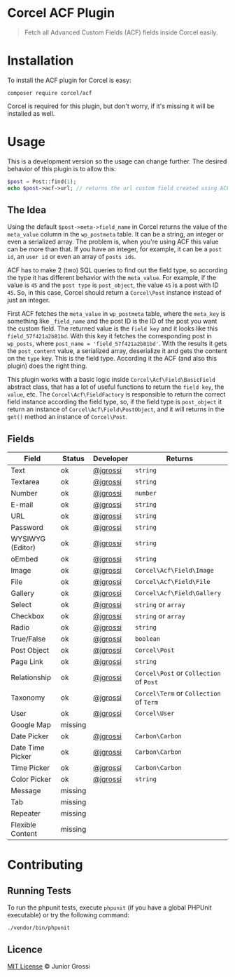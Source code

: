 # Corcel ACF Plugin

> Fetch all Advanced Custom Fields (ACF) fields inside Corcel easily.

# Installation

To install the ACF plugin for Corcel is easy:
 
```
composer require corcel/acf
```

Corcel is required for this plugin, but don't worry, if it's missing it will be installed as well.

# Usage

This is a development version so the usage can change further. The desired behavior of this plugin is to allow this:

```php
$post = Post::find(1);
echo $post->acf->url; // returns the url custom field created using ACF
```

## The Idea

Using the default `$post->meta->field_name` in Corcel returns the value of the `meta_value` column in the `wp_postmeta` table. It can be a string, an integer or even a serialized array. The problem is, when you're using ACF this value can be more than that. If you have an integer, for example, it can be a `post id`, an `user id` or even an array of `posts ids`.

ACF has to make 2 (two) SQL queries to find out the field type, so according the type it has different behavior with the `meta_value`. For example, if the value is `45` and the `post type` is `post_object`, the value `45` is a post with ID `45`. So, in this case, Corcel should return a `Corcel\Post` instance instead of just an integer.

First ACF fetches the `meta_value` in `wp_postmeta` table, where the `meta_key` is something like `_field_name` and the post ID is the ID of the post you want the custom field. The returned value is the `field key` and it looks like this `field_57f421a2b81bd`. With this key it fetches the corresponding post in `wp_posts`, where `post_name = 'field_57f421a2b81bd'`. With the results it gets the `post_content` value, a serialized array, deserialize it and gets the content on the `type` key. This is the field type. According it the ACF (and also this plugin) does the right thing.

This plugin works with a basic logic inside `Corcel\Acf\Field\BasicField` abstract class, that has a lot of useful functions to return the `field key`, the `value`, etc. The `Corcel\Acf\FieldFactory` is responsible to return the correct field instance according the field type, so, if the field type is `post_object` it return an instance of `Corcel\Acf\Field\PostObject`, and it will returns in the `get()` method an instance of `Corcel\Post`.

## Fields

| Field             | Status    | Developer                             | Returns |
|-------------------|-----------|---------------------------------------| --------|
| Text              | ok        | [@jgrossi](http://github.com/jgrossi) | `string`  |
| Textarea          | ok        | [@jgrossi](http://github.com/jgrossi) | `string`  |
| Number            | ok        | [@jgrossi](http://github.com/jgrossi) | `number`  |
| E-mail            | ok        | [@jgrossi](http://github.com/jgrossi) | `string`  |
| URL               | ok        | [@jgrossi](http://github.com/jgrossi) | `string`  |
| Password          | ok        | [@jgrossi](http://github.com/jgrossi) | `string`  |
| WYSIWYG (Editor)  | ok        | [@jgrossi](http://github.com/jgrossi) | `string`  |
| oEmbed            | ok        | [@jgrossi](http://github.com/jgrossi) | `string`  |
| Image             | ok        | [@jgrossi](http://github.com/jgrossi) | `Corcel\Acf\Field\Image` |
| File              | ok        | [@jgrossi](http://github.com/jgrossi) | `Corcel\Acf\Field\File` |
| Gallery           | ok        | [@jgrossi](http://github.com/jgrossi) | `Corcel\Acf\Field\Gallery` |
| Select            | ok        | [@jgrossi](http://github.com/jgrossi) | `string` or `array` |
| Checkbox          | ok        | [@jgrossi](http://github.com/jgrossi) | `string` or `array` |
| Radio             | ok        | [@jgrossi](http://github.com/jgrossi) | `string` |
| True/False        | ok        | [@jgrossi](http://github.com/jgrossi) | `boolean` |
| Post Object       | ok        | [@jgrossi](http://github.com/jgrossi) | `Corcel\Post` |
| Page Link         | ok        | [@jgrossi](http://github.com/jgrossi) | `string` |
| Relationship      | ok        | [@jgrossi](http://github.com/jgrossi) | `Corcel\Post` or `Collection` of `Post` |
| Taxonomy          | ok        | [@jgrossi](http://github.com/jgrossi) | `Corcel\Term` or `Collection` of `Term` |
| User              | ok        | [@jgrossi](http://github.com/jgrossi) | `Corcel\User` |
| Google Map        | missing   |                                       |
| Date Picker       | ok        | [@jgrossi](http://github.com/jgrossi) | `Carbon\Carbon` |
| Date Time Picker  | ok        | [@jgrossi](http://github.com/jgrossi) | `Carbon\Carbon` |
| Time Picker       | ok        | [@jgrossi](http://github.com/jgrossi) | `Carbon\Carbon` |
| Color Picker      | ok        | [@jgrossi](http://github.com/jgrossi) | `string` |
| Message           | missing   |                                       |
| Tab               | missing   |                                       |
| Repeater          | missing   |                                       |
| Flexible Content  | missing   |                                       |

# Contributing

## Running Tests

To run the phpunit tests, execute `phpunit` (if you have a global PHPUnit executable) or try the following command:

```
./vendor/bin/phpunit
```

## Licence

[MIT License](http://jgrossi.mit-license.org/) © Junior Grossi